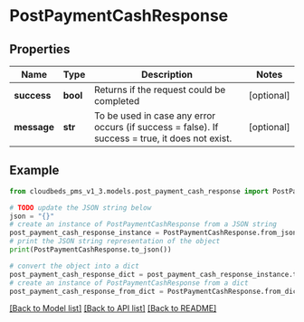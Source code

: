 # PostPaymentCashResponse


## Properties

Name | Type | Description | Notes
------------ | ------------- | ------------- | -------------
**success** | **bool** | Returns if the request could be completed | [optional] 
**message** | **str** | To be used in case any error occurs (if success &#x3D; false). If success &#x3D; true, it does not exist. | [optional] 

## Example

```python
from cloudbeds_pms_v1_3.models.post_payment_cash_response import PostPaymentCashResponse

# TODO update the JSON string below
json = "{}"
# create an instance of PostPaymentCashResponse from a JSON string
post_payment_cash_response_instance = PostPaymentCashResponse.from_json(json)
# print the JSON string representation of the object
print(PostPaymentCashResponse.to_json())

# convert the object into a dict
post_payment_cash_response_dict = post_payment_cash_response_instance.to_dict()
# create an instance of PostPaymentCashResponse from a dict
post_payment_cash_response_from_dict = PostPaymentCashResponse.from_dict(post_payment_cash_response_dict)
```
[[Back to Model list]](../README.md#documentation-for-models) [[Back to API list]](../README.md#documentation-for-api-endpoints) [[Back to README]](../README.md)


